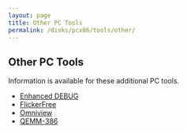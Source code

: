 ```yaml
---
layout: page
title: Other PC Tools
permalink: /disks/pcx86/tools/other/
---
```


Other PC Tools
--------------

Information is available for these additional PC tools.

* [Enhanced DEBUG](enhdebug/)
* [FlickerFree](flickerfree/)
* [Omniview](omniview/)
* [QEMM-386](qemm386/)
